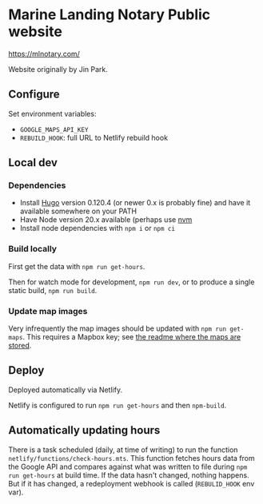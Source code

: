 Marine Landing Notary Public website
====================================

https://mlnotary.com/

Website originally by Jin Park.

Configure
---------

Set environment variables:

- `GOOGLE_MAPS_API_KEY`
- `REBUILD_HOOK`: full URL to Netlify rebuild hook

Local dev
---------

### Dependencies

- Install [Hugo](https://gohugo.io/) version 0.120.4 (or newer 0.x is probably fine)
  and have it available somewhere on your PATH
- Have Node version 20.x available (perhaps use [nvm](https://github.com/nvm-sh/nvm)
- Install node dependencies with `npm i` or `npm ci`

### Build locally

First get the data with `npm run get-hours`.

Then for watch mode for development, `npm run dev`, or to produce a
single static build, `npm run build`.

### Update map images

Very infrequently the map images should be updated with `npm run get-maps`.
This requires a Mapbox key; see [the readme where the maps are stored](/assets/images/map).

Deploy
------

Deployed automatically via Netlify.

Netlify is configured to run `npm run get-hours` and then `npm-build`.

Automatically updating hours
----------------------------

There is a task scheduled (daily, at time of writing) to run the
function `netlify/functions/check-hours.mts`.
This function fetches hours data from the Google API and compares
against what was written to file during `npm run get-hours` at build
time.
If the data hasn't changed, nothing happens.
But if it has changed, a redeployment webhook is called (`REBULID_HOOK` env var).
